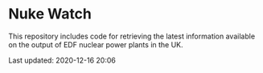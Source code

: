 # Nuke Watch

This repository includes code for retrieving the latest information available on the output of EDF nuclear power plants in the UK.

Last updated: 2020-12-16 20:06